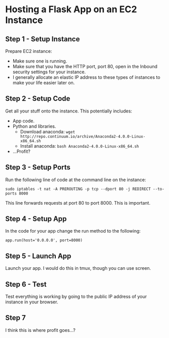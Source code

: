 # Hosting a Flask App on an EC2 Instance

## Step 1 - Setup Instance

Prepare EC2 instance:

* Make sure one is running.
* Make sure that you have the HTTP port, port 80, open in the Inbound security settings for your instance.
* I generally allocate an elastic IP address to these types of instances to make your life easier later on.

## Step 2 - Setup Code

Get all your stuff onto the instance. This potentially includes:

* App code.
* Python and libraries.
    * Download anaconda: `wget http://repo.continuum.io/archive/Anaconda2-4.0.0-Linux-x86_64.sh`
    * Install anaconda: `bash Anaconda2-4.0.0-Linux-x86_64.sh`
* ...Profit?

## Step 3 - Setup Ports

Run the following line of code at the command line on the instance:

```
sudo iptables -t nat -A PREROUTING -p tcp --dport 80 -j REDIRECT --to-ports 8000
```

This line forwards requests at port 80 to port 8000. This is important.

## Step 4 - Setup App

In the code for your app change the run method to the following:

```
app.run(host='0.0.0.0', port=8000)
```

## Step 5 - Launch App

Launch your app. I would do this in tmux, though you can use screen.

## Step 6 - Test

Test everything is working by going to the public IP address of your instance in your browser.

## Step 7

I think this is where profit goes...?
